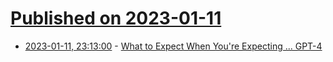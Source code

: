 # [Published on 2023-01-11](index.md)

* [2023-01-11, 23:13:00](https://soylentnews.org/article.pl?sid=23/01/11/047232&from=rss) - [What to Expect When You're Expecting ... GPT-4](https://soylentnews.org/article.pl?sid=23/01/11/047232&from=rss)
